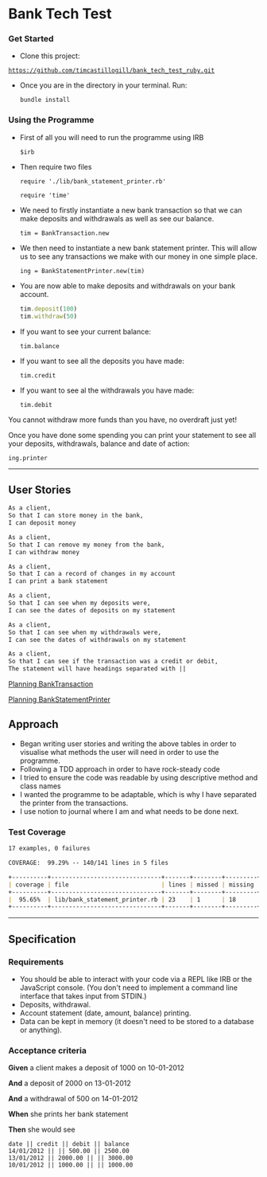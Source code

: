 # Bank Tech Test

### Get Started

- Clone this project:

[`https://github.com/timcastillogill/bank_tech_test_ruby.git`](https://github.com/timcastillogill/bank_tech_test_ruby.git)

- Once you are in the directory in your terminal. Run:

    `bundle install`

### Using the Programme

- First of all you will need to run the programme using IRB

    `$irb`

- Then require two files

    `require './lib/bank_statement_printer.rb'`

    `require 'time'`

- We need to firstly instantiate a new bank transaction so that we can make deposits and withdrawals as well as see our balance.

    `tim = BankTransaction.new`

- We then need to instantiate a new bank statement printer. This will allow us to see any transactions we make with our money in one simple place.

    `ing = BankStatementPrinter.new(tim)`

- You are now able to make deposits and withdrawals on your bank account.

    ```ruby
    tim.deposit(100)
    tim.withdraw(50)
    ```

- If you want to see your current balance:

    `tim.balance`

- If you want to see all the deposits you have made:

    `tim.credit`

- If you want to see al the withdrawals you have made:

    `tim.debit`

You cannot withdraw more funds than you have, no overdraft just yet!

Once you have done some spending you can print your statement to see all your deposits, withdrawals, balance and date of action: 

`ing.printer`

---

## User Stories

```markdown
As a client,
So that I can store money in the bank,
I can deposit money

As a client,
So that I can remove my money from the bank,
I can withdraw money

As a client,
So that I can a record of changes in my account
I can print a bank statement

As a client,
So that I can see when my deposits were,
I can see the dates of deposits on my statement

As a client,
So that I can see when my withdrawals were,
I can see the dates of withdrawals on my statement

As a client,
So that I can see if the transaction was a credit or debit,
The statement will have headings separated with ||
```

[Planning BankTransaction](https://www.notion.so/3fece0ea0e094ddd90eed1b2221ea87a)

[Planning BankStatementPrinter](https://www.notion.so/502fcbe73d2f42abbedc8cbd72e79eaf)

## Approach

- Began writing user stories and writing the above tables in order to visualise what methods the user will need in order to use the programme.
- Following a TDD approach in order to have rock-steady code
- I tried to ensure the code was readable by using descriptive method and class names
- I wanted the programme to be adaptable, which is why I have separated the printer from the transactions.
- I use notion to journal where I am and what needs to be done next.

### Test Coverage

```markdown
17 examples, 0 failures

COVERAGE:  99.29% -- 140/141 lines in 5 files

+----------+-------------------------------+-------+--------+---------+
| coverage | file                          | lines | missed | missing |
+----------+-------------------------------+-------+--------+---------+
|  95.65%  | lib/bank_statement_printer.rb | 23    | 1      | 18      |
+----------+-------------------------------+-------+--------+---------+
```

---

## **Specification**

### **Requirements**

- You should be able to interact with your code via a REPL like IRB or the JavaScript console. (You don't need to implement a command line interface that takes input from STDIN.)
- Deposits, withdrawal.
- Account statement (date, amount, balance) printing.
- Data can be kept in memory (it doesn't need to be stored to a database or anything).

### **Acceptance criteria**

**Given** a client makes a deposit of 1000 on 10-01-2012

**And** a deposit of 2000 on 13-01-2012

**And** a withdrawal of 500 on 14-01-2012

**When** she prints her bank statement

**Then** she would see

```
date || credit || debit || balance
14/01/2012 || || 500.00 || 2500.00
13/01/2012 || 2000.00 || || 3000.00
10/01/2012 || 1000.00 || || 1000.00
```